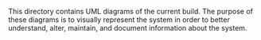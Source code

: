 This directory contains UML diagrams of the current build. The purpose of these diagrams is to visually represent
the system in order to better understand, alter, maintain, and document information about the system.